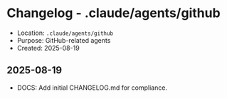 # Changelog - .claude/agents/github

- Location: `.claude/agents/github`
- Purpose: GitHub-related agents
- Created: 2025-08-19

## 2025-08-19
- DOCS: Add initial CHANGELOG.md for compliance.

